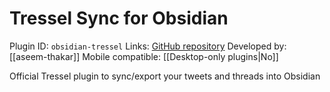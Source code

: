 # Tressel Sync for Obsidian

Plugin ID: `obsidian-tressel`
Links: [GitHub repository](https://github.com/aseem-thakar/obsidian-tressel)
Developed by: [[aseem-thakar]]
Mobile compatible: [[Desktop-only plugins|No]]

Official Tressel plugin to sync/export your tweets and threads into Obsidian

